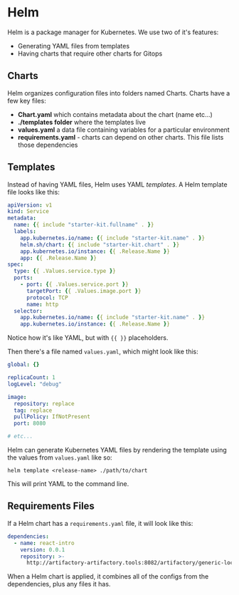 # Helm

Helm is a package manager for Kubernetes. We use two of it's features:

- Generating YAML files from templates
- Having charts that require other charts for Gitops

## Charts

Helm organizes configuration files into folders named Charts.  Charts have a few key files:

- **Chart.yaml** which contains metadata about the chart (name etc...)
- **./templates folder** where the templates live
- **values.yaml** a data file containing variables for a particular environment
- **requirements.yaml** - charts can depend on other charts. This file lists those dependencies

## Templates

Instead of having YAML files, Helm uses YAML _templates_.  A Helm template file looks like this:

```yaml
apiVersion: v1
kind: Service
metadata:
  name: {{ include "starter-kit.fullname" . }}
  labels:
    app.kubernetes.io/name: {{ include "starter-kit.name" . }}
    helm.sh/chart: {{ include "starter-kit.chart" . }}
    app.kubernetes.io/instance: {{ .Release.Name }}
    app: {{ .Release.Name }}
spec:
  type: {{ .Values.service.type }}
  ports:
    - port: {{ .Values.service.port }}
      targetPort: {{ .Values.image.port }}
      protocol: TCP
      name: http
  selector:
    app.kubernetes.io/name: {{ include "starter-kit.name" . }}
    app.kubernetes.io/instance: {{ .Release.Name }}
```

Notice how it's like YAML, but with `{{ }}` placeholders.

Then there's a file named `values.yaml`, which might look like this:

```yaml
global: {}

replicaCount: 1
logLevel: "debug"

image:
  repository: replace
  tag: replace
  pullPolicy: IfNotPresent
  port: 8080

# etc...
```

Helm can generate Kubernetes YAML files by rendering the template using the values from `values.yaml` like so:

```
helm template <release-name> ./path/to/chart
```

This will print YAML to the command line.

## Requirements Files

If a Helm chart has a `requirements.yaml` file, it will look like this:

```yaml
dependencies:
  - name: react-intro
    version: 0.0.1
    repository: >-
      http://artifactory-artifactory.tools:8082/artifactory/generic-local/react-intro-01-dev
```

When a Helm chart is applied, it combines all of the configs from the dependencies, plus any files it has.